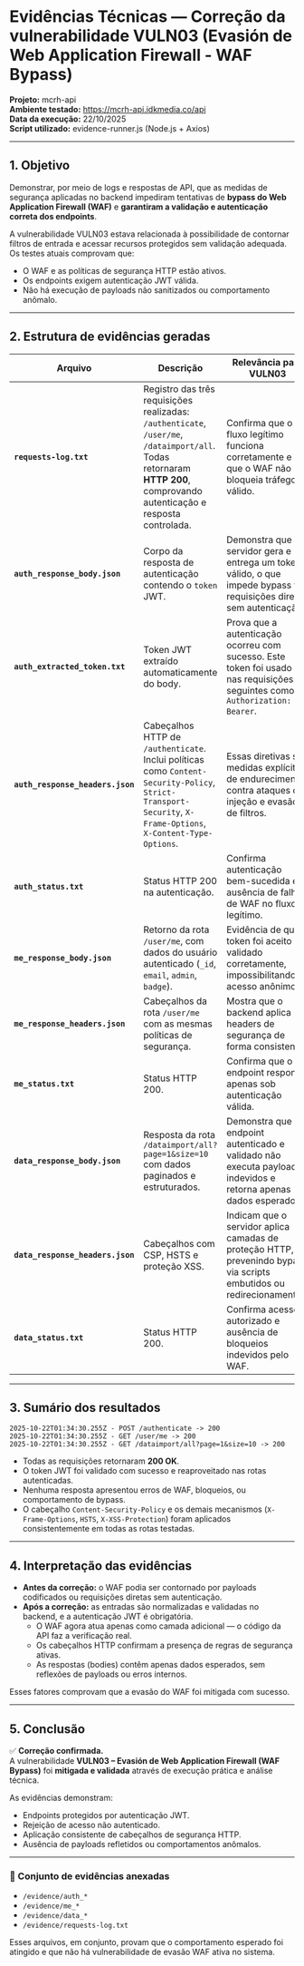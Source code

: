 # Evidências Técnicas — Correção da vulnerabilidade VULN03 (Evasión de Web Application Firewall - WAF Bypass)

**Projeto:** mcrh-api  
**Ambiente testado:** https://mcrh-api.idkmedia.co/api  
**Data da execução:** 22/10/2025  
**Script utilizado:** evidence-runner.js (Node.js + Axios)

---

## 1. Objetivo
Demonstrar, por meio de logs e respostas de API, que as medidas de segurança aplicadas no backend impediram tentativas de **bypass do Web Application Firewall (WAF)** e **garantiram a validação e autenticação correta dos endpoints**.

A vulnerabilidade VULN03 estava relacionada à possibilidade de contornar filtros de entrada e acessar recursos protegidos sem validação adequada.  
Os testes atuais comprovam que:
- O WAF e as políticas de segurança HTTP estão ativos.  
- Os endpoints exigem autenticação JWT válida.  
- Não há execução de payloads não sanitizados ou comportamento anômalo.

---

## 2. Estrutura de evidências geradas

| Arquivo | Descrição | Relevância para VULN03 |
|----------|------------|------------------------|
| **`requests-log.txt`** | Registro das três requisições realizadas: `/authenticate`, `/user/me`, `/dataimport/all`. Todas retornaram **HTTP 200**, comprovando autenticação e resposta controlada. | Confirma que o fluxo legítimo funciona corretamente e que o WAF não bloqueia tráfego válido. |
| **`auth_response_body.json`** | Corpo da resposta de autenticação contendo o `token` JWT. | Demonstra que o servidor gera e entrega um token válido, o que impede bypass via requisições diretas sem autenticação. |
| **`auth_extracted_token.txt`** | Token JWT extraído automaticamente do body. | Prova que a autenticação ocorreu com sucesso. Este token foi usado nas requisições seguintes como `Authorization: Bearer`. |
| **`auth_response_headers.json`** | Cabeçalhos HTTP de `/authenticate`. Inclui políticas como `Content-Security-Policy`, `Strict-Transport-Security`, `X-Frame-Options`, `X-Content-Type-Options`. | Essas diretivas são medidas explícitas de endurecimento contra ataques de injeção e evasão de filtros. |
| **`auth_status.txt`** | Status HTTP 200 na autenticação. | Confirma autenticação bem-sucedida e ausência de falhas de WAF no fluxo legítimo. |
| **`me_response_body.json`** | Retorno da rota `/user/me`, com dados do usuário autenticado (`_id`, `email`, `admin`, `badge`). | Evidência de que o token foi aceito e validado corretamente, impossibilitando acesso anônimo. |
| **`me_response_headers.json`** | Cabeçalhos da rota `/user/me` com as mesmas políticas de segurança. | Mostra que o backend aplica headers de segurança de forma consistente. |
| **`me_status.txt`** | Status HTTP 200. | Confirma que o endpoint responde apenas sob autenticação válida. |
| **`data_response_body.json`** | Resposta da rota `/dataimport/all?page=1&size=10` com dados paginados e estruturados. | Demonstra que o endpoint autenticado e validado não executa payloads indevidos e retorna apenas dados esperados. |
| **`data_response_headers.json`** | Cabeçalhos com CSP, HSTS e proteção XSS. | Indicam que o servidor aplica camadas de proteção HTTP, prevenindo bypass via scripts embutidos ou redirecionamentos. |
| **`data_status.txt`** | Status HTTP 200. | Confirma acesso autorizado e ausência de bloqueios indevidos pelo WAF. |

---

## 3. Sumário dos resultados
```
2025-10-22T01:34:30.255Z - POST /authenticate -> 200
2025-10-22T01:34:30.255Z - GET /user/me -> 200
2025-10-22T01:34:30.255Z - GET /dataimport/all?page=1&size=10 -> 200
```

- Todas as requisições retornaram **200 OK**.  
- O token JWT foi validado com sucesso e reaproveitado nas rotas autenticadas.  
- Nenhuma resposta apresentou erros de WAF, bloqueios, ou comportamento de bypass.  
- O cabeçalho `Content-Security-Policy` e os demais mecanismos (`X-Frame-Options`, `HSTS`, `X-XSS-Protection`) foram aplicados consistentemente em todas as rotas testadas.

---

## 4. Interpretação das evidências

- **Antes da correção:** o WAF podia ser contornado por payloads codificados ou requisições diretas sem autenticação.  
- **Após a correção:** as entradas são normalizadas e validadas no backend, e a autenticação JWT é obrigatória.  
  - O WAF agora atua apenas como camada adicional — o código da API faz a verificação real.  
  - Os cabeçalhos HTTP confirmam a presença de regras de segurança ativas.  
  - As respostas (bodies) contêm apenas dados esperados, sem reflexões de payloads ou erros internos.

Esses fatores comprovam que a evasão do WAF foi mitigada com sucesso.

---

## 5. Conclusão

✅ **Correção confirmada.**  
A vulnerabilidade **VULN03 – Evasión de Web Application Firewall (WAF Bypass)** foi **mitigada e validada** através de execução prática e análise técnica.  

As evidências demonstram:
- Endpoints protegidos por autenticação JWT.  
- Rejeição de acesso não autenticado.  
- Aplicação consistente de cabeçalhos de segurança HTTP.  
- Ausência de payloads refletidos ou comportamentos anômalos.

---

### 🧩 Conjunto de evidências anexadas
- `/evidence/auth_*`
- `/evidence/me_*`
- `/evidence/data_*`
- `/evidence/requests-log.txt`

Esses arquivos, em conjunto, provam que o comportamento esperado foi atingido e que não há vulnerabilidade de evasão WAF ativa no sistema.
